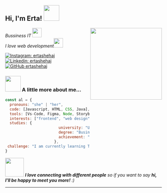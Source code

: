 <h2> Hi, I'm Erta! <img src="https://media.giphy.com/media/mGcNjsfWAjY5AEZNw6/giphy.gif" width="50"></h2>
<img align='right' src="https://media.giphy.com/media/ieyl9zmCjO4b4t6qoY/giphy.gif" width="230">
<p><em>Bussiness IT <img src="https://media.giphy.com/media/fYSnHlufseco8Fh93Z/giphy.gif" width="30"></br>I love web development<img src="https://media.giphy.com/media/WUlplcMpOCEmTGBtBW/giphy.gif" width="30"> 
</em></p>

[![Instagram: ertashehaj](https://img.shields.io/badge/Instagram-E4405F?style=for-the-badge&logo=instagram&logoColor=white)](https://instagram.com/ertaashehaj)
[![Linkedin: ertashehaj](https://img.shields.io/badge/LinkedIn-0077B5?style=for-the-badge&logo=linkedin&logoColor=white)](https://www.linkedin.com/in/ertashehaj/)
[![GitHub ertashehaj](https://img.shields.io/badge/GitHub-100000?style=for-the-badge&logo=github&logoColor=white)](https://github.com/Thaiane)


### <img src="https://media.giphy.com/media/VgCDAzcKvsR6OM0uWg/giphy.gif" width="50"> A little more about me...  

```javascript
const al = {
  pronouns: "she" | "her",
  code: [Javascript, HTML, CSS, Java],
  tools: [Vs-Code, Figma, Node, Storybook, Styled-Components],
  interests: ["frontend", "web design", "fluid layout"],
  studies: {
                        university: "Universiteti i Tiranes",
                        degree: "Business Informatics",
                        achievement: "Bachelor"
                      },
 challenge: "I am currently learning The Web Developer Bootcamp 2021 focused on web and frontend"
}
```

<img src="https://media.giphy.com/media/LnQjpWaON8nhr21vNW/giphy.gif" width="60"> <em><b>I love connecting with different people</b> so if you want to say <b>hi, I'll be happy to meet you more!</b> :)</em>

---
